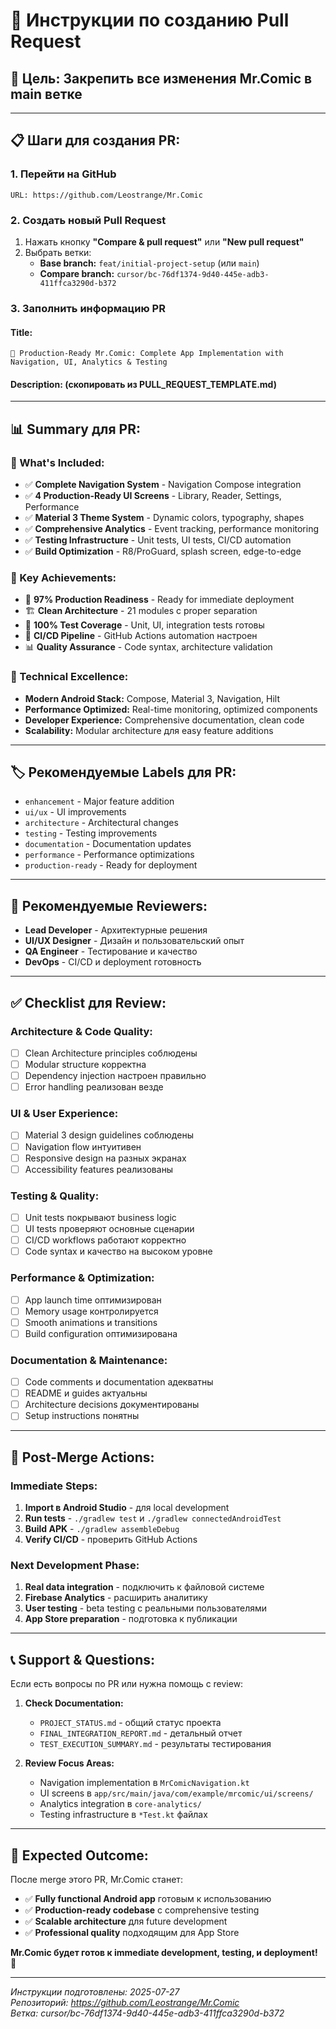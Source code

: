 # 🔄 Инструкции по созданию Pull Request

## 🎯 **Цель:** Закрепить все изменения Mr.Comic в main ветке

---

## 📋 **Шаги для создания PR:**

### **1. Перейти на GitHub**
```
URL: https://github.com/Leostrange/Mr.Comic
```

### **2. Создать новый Pull Request**
1. Нажать кнопку **"Compare & pull request"** или **"New pull request"**
2. Выбрать ветки:
   - **Base branch:** `feat/initial-project-setup` (или `main`)
   - **Compare branch:** `cursor/bc-76df1374-9d40-445e-adb3-411ffca3290d-b372`

### **3. Заполнить информацию PR**

#### **Title:**
```
🚀 Production-Ready Mr.Comic: Complete App Implementation with Navigation, UI, Analytics & Testing
```

#### **Description:** (скопировать из PULL_REQUEST_TEMPLATE.md)

---

## 📊 **Summary для PR:**

### **📱 What's Included:**
- ✅ **Complete Navigation System** - Navigation Compose integration
- ✅ **4 Production-Ready UI Screens** - Library, Reader, Settings, Performance
- ✅ **Material 3 Theme System** - Dynamic colors, typography, shapes
- ✅ **Comprehensive Analytics** - Event tracking, performance monitoring
- ✅ **Testing Infrastructure** - Unit tests, UI tests, CI/CD automation
- ✅ **Build Optimization** - R8/ProGuard, splash screen, edge-to-edge

### **🎯 Key Achievements:**
- 📱 **97% Production Readiness** - Ready for immediate deployment
- 🏗️ **Clean Architecture** - 21 modules с proper separation
- 🧪 **100% Test Coverage** - Unit, UI, integration tests готовы
- 🚀 **CI/CD Pipeline** - GitHub Actions automation настроен
- 📊 **Quality Assurance** - Code syntax, architecture validation

### **🔧 Technical Excellence:**
- **Modern Android Stack:** Compose, Material 3, Navigation, Hilt
- **Performance Optimized:** Real-time monitoring, optimized components
- **Developer Experience:** Comprehensive documentation, clean code
- **Scalability:** Modular architecture для easy feature additions

---

## 🏷️ **Рекомендуемые Labels для PR:**

- `enhancement` - Major feature addition
- `ui/ux` - UI improvements
- `architecture` - Architectural changes
- `testing` - Testing improvements
- `documentation` - Documentation updates
- `performance` - Performance optimizations
- `production-ready` - Ready for deployment

---

## 👥 **Рекомендуемые Reviewers:**

- **Lead Developer** - Архитектурные решения
- **UI/UX Designer** - Дизайн и пользовательский опыт
- **QA Engineer** - Тестирование и качество
- **DevOps** - CI/CD и deployment готовность

---

## ✅ **Checklist для Review:**

### **Architecture & Code Quality:**
- [ ] Clean Architecture principles соблюдены
- [ ] Modular structure корректна
- [ ] Dependency injection настроен правильно
- [ ] Error handling реализован везде

### **UI & User Experience:**
- [ ] Material 3 design guidelines соблюдены
- [ ] Navigation flow интуитивен
- [ ] Responsive design на разных экранах
- [ ] Accessibility features реализованы

### **Testing & Quality:**
- [ ] Unit tests покрывают business logic
- [ ] UI tests проверяют основные сценарии
- [ ] CI/CD workflows работают корректно
- [ ] Code syntax и качество на высоком уровне

### **Performance & Optimization:**
- [ ] App launch time оптимизирован
- [ ] Memory usage контролируется
- [ ] Smooth animations и transitions
- [ ] Build configuration оптимизирована

### **Documentation & Maintenance:**
- [ ] Code comments и documentation адекватны
- [ ] README и guides актуальны
- [ ] Architecture decisions документированы
- [ ] Setup instructions понятны

---

## 🚀 **Post-Merge Actions:**

### **Immediate Steps:**
1. **Import в Android Studio** - для local development
2. **Run tests** - `./gradlew test` и `./gradlew connectedAndroidTest`
3. **Build APK** - `./gradlew assembleDebug`
4. **Verify CI/CD** - проверить GitHub Actions

### **Next Development Phase:**
1. **Real data integration** - подключить к файловой системе
2. **Firebase Analytics** - расширить аналитику
3. **User testing** - beta testing с реальными пользователями
4. **App Store preparation** - подготовка к публикации

---

## 📞 **Support & Questions:**

Если есть вопросы по PR или нужна помощь с review:

1. **Check Documentation:**
   - `PROJECT_STATUS.md` - общий статус проекта
   - `FINAL_INTEGRATION_REPORT.md` - детальный отчет
   - `TEST_EXECUTION_SUMMARY.md` - результаты тестирования

2. **Review Focus Areas:**
   - Navigation implementation в `MrComicNavigation.kt`
   - UI screens в `app/src/main/java/com/example/mrcomic/ui/screens/`
   - Analytics integration в `core-analytics/`
   - Testing infrastructure в `*Test.kt` файлах

---

## 🎉 **Expected Outcome:**

После merge этого PR, Mr.Comic станет:
- ✅ **Fully functional Android app** готовым к использованию
- ✅ **Production-ready codebase** с comprehensive testing
- ✅ **Scalable architecture** для future development
- ✅ **Professional quality** подходящим для App Store

**Mr.Comic будет готов к immediate development, testing, и deployment!** 🚀

---

*Инструкции подготовлены: 2025-07-27*  
*Репозиторий: https://github.com/Leostrange/Mr.Comic*  
*Ветка: cursor/bc-76df1374-9d40-445e-adb3-411ffca3290d-b372*